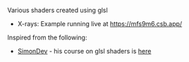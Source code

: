 Various shaders created using glsl
* X-rays: Example running live at https://mfs9m6.csb.app/

Inspired from the following:
* [SimonDev](https://www.youtube.com/@simondev758) - his course on glsl shaders is [here](https://simondev.teachable.com/)